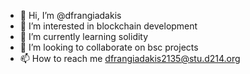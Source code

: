 - 👋 Hi, I’m @dfrangiadakis
- 👀 I’m interested in blockchain development
- 🌱 I’m currently learning solidity
- 💞️ I’m looking to collaborate on bsc projects
- 📫 How to reach me dfrangiadakis2135@stu.d214.org

<!---
dfrangiadakis/dfrangiadakis is a ✨ special ✨ repository because its `README.md` (this file) appears on your GitHub profile.
You can click the Preview link to take a look at your changes.
--->
